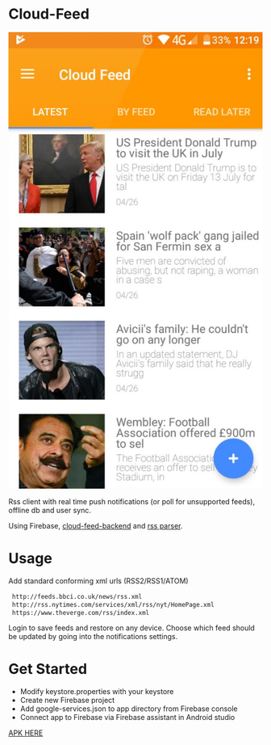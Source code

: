 # Cloud-Feed

![](https://github.com/GrigoreAlexandru/Cloud-Feed/blob/master/cloud.png?raw=true)

Rss client with real time push notifications (or poll for unsupported feeds), offline db and user sync.

Using Firebase, [cloud-feed-backend](https://github.com/GrigoreAlexandru/Cloud-Feed-Backend) and [rss parser](https://github.com/GrigoreAlexandru/Modern-feed-parser).

# Usage
Add standard conforming xml urls (RSS2/RSS1/ATOM)
```
 http://feeds.bbci.co.uk/news/rss.xml
 http://rss.nytimes.com/services/xml/rss/nyt/HomePage.xml
 https://www.theverge.com/rss/index.xml
 ```
Login to save feeds and restore on any device. Choose which feed should be updated by going into the notifications settings.

# Get Started

- Modify keystore.properties with your keystore
- Create new Firebase project
- Add google-services.json to app directory from Firebase console
- Connect app to Firebase via Firebase assistant in Android studio

[APK HERE](https://github.com/GrigoreAlexandru/Cloud-Feed/releases/download/v1.0/Cloud_Feed_debug.apk)
